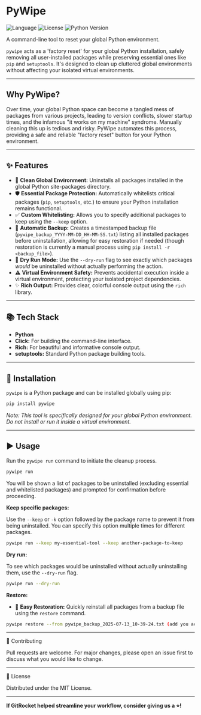 # PyWipe

![Language](https://img.shields.io/badge/language-Python-blue.svg)
![License](https://img.shields.io/badge/license-MIT-green.svg)
![Python Version](https://img.shields.io/badge/python-%3E%3D3.7-blue.svg)

A command-line tool to reset your global Python environment.

`pywipe` acts as a 'factory reset' for your global Python installation, safely removing all user-installed packages while preserving essential ones like `pip` and `setuptools`. It's designed to clean up cluttered global environments without affecting your isolated virtual environments.

---

## Why PyWipe?

Over time, your global Python space can become a tangled mess of packages from various projects, leading to version conflicts, slower startup times, and the infamous "it works on my machine" syndrome. Manually cleaning this up is tedious and risky. PyWipe automates this process, providing a safe and reliable "factory reset" button for your Python environment.

---

## ✨ Features

*   🧹 **Clean Global Environment:** Uninstalls all packages installed in the global Python site-packages directory.
*   🛡️ **Essential Package Protection:** Automatically whitelists critical packages (`pip`, `setuptools`, etc.) to ensure your Python installation remains functional.
*   ✅ **Custom Whitelisting:** Allows you to specify additional packages to keep using the `--keep` option.
*   💾 **Automatic Backup:** Creates a timestamped backup file (`pywipe_backup_YYYY-MM-DD_HH-MM-SS.txt`) listing all installed packages before uninstallation, allowing for easy restoration if needed (though restoration is currently a manual process using `pip install -r <backup_file>`).
*   👀 **Dry Run Mode:** Use the `--dry-run` flag to see exactly which packages *would* be uninstalled without actually performing the action.
*   ⚠️ **Virtual Environment Safety:** Prevents accidental execution inside a virtual environment, protecting your isolated project dependencies.
*   ✨ **Rich Output:** Provides clear, colorful console output using the `rich` library.

---

## 📚 Tech Stack

*   **Python**
*   **Click:** For building the command-line interface.
*   **Rich:** For beautiful and informative console output.
*   **setuptools:** Standard Python package building tools.

---

## 🚀 Installation

`pywipe` is a Python package and can be installed globally using pip:

```bash
pip install pywipe
```

*Note: This tool is specifically designed for your global Python environment. Do not install or run it inside a virtual environment.*

---

## ▶️ Usage

Run the `pywipe run` command to initiate the cleanup process.

```bash
pywipe run
```

You will be shown a list of packages to be uninstalled (excluding essential and whitelisted packages) and prompted for confirmation before proceeding.

**Keep specific packages:**

Use the `--keep` or `-k` option followed by the package name to prevent it from being uninstalled. You can specify this option multiple times for different packages.

```bash
pywipe run --keep my-essential-tool --keep another-package-to-keep
```

**Dry run:**

To see which packages would be uninstalled without actually uninstalling them, use the `--dry-run` flag.

```bash
pywipe run --dry-run
```
**Restore:**
*   🔄 **Easy Restoration:** Quickly reinstall all packages from a backup file using the `restore` command.
```bash
pywipe restore --from pywipe_backup_2025-07-13_10-39-24.txt (add you actual file name).
```
---

🤝 Contributing

Pull requests are welcome. For major changes, please open an issue first to discuss what you would like to change.

---

📝 License

Distributed under the MIT License.

---

**If GitRocket helped streamline your workflow, consider giving us a ⭐!**